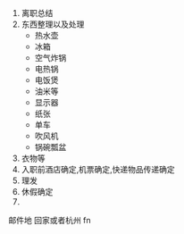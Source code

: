 <!--
 * @Author: your name
 * @Date: 2021-07-31 21:00:06
 * @LastEditTime: 2021-07-31 21:16:28
 * @LastEditors: Please set LastEditors
 * @Description: In User Settings Edit
 * @FilePath: /droplets/source/_drafts/tips.md
-->

1. 离职总结
2. 东西整理以及处理
   - 热水壶
   - 冰箱
   - 空气炸锅
   - 电热锅
   - 电饭煲
   - 油米等
   - 显示器
   - 纸张
   - 单车
   - 吹风机
   - 锅碗瓢盆
3. 衣物等
4. 入职前酒店确定,机票确定,快递物品传递确定
5. 理发
6. 休假确定
7.

邮件地 回家或者杭州 fn
